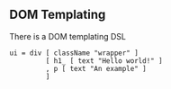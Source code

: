 ##  DOM Templating

There is a DOM templating DSL

    ui = div [ className "wrapper" ]
             [ h1_ [ text "Hello world!" ]
             , p [ text "An example" ]
             ]

